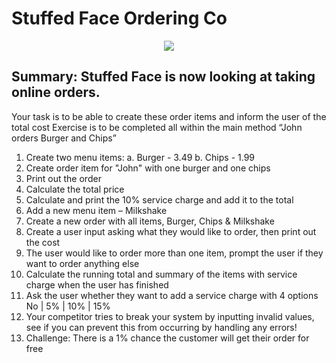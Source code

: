 # Stuffed Face Ordering Co

<p align="center"> <img src="https://giphy.com/embed/v61IRvPfyIyhW">

## Summary: Stuffed Face is now looking at taking online orders.
Your task is to be able to create these order items and inform the user of the total cost
Exercise is to be completed all within the main method
“John orders Burger and Chips”
1.	Create two menu items:
a.	Burger - 3.49
b.	Chips - 1.99
2.	Create order item for "John" with one burger and one chips
3.	Print out the order
4.	Calculate the total price
5.	Calculate and print the 10% service charge and add it to the total
6.	Add a new menu item – Milkshake
7.	Create a new order with all items, Burger, Chips & Milkshake
8.	Create a user input asking what they would like to order, then print out the cost
9.	The user would like to order more than one item, prompt the user if they want to order anything else
10.	Calculate the running total and summary of the items with service charge when the user has finished
11.	Ask the user whether they want to add a service charge with 4 options No | 5% | 10% | 15%
12.	Your competitor tries to break your system by inputting invalid values, see if you can prevent this from occurring by handling any errors!
13.	Challenge: There is a 1% chance the customer will get their order for free


